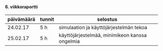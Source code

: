 #### 6. viikkoraportti


päivämäärä | tunnit | selostus |
---------|------------|-------------
24.02.17 | 5 h | simulaation ja käyttöjärjestelmän tekoa
25.02.17 | 5 h | käyttöjärjestelmää, minimikeon kanssa ongelmia
